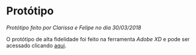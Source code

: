 # Protótipo
*Protótipo feito por Clarissa e Felipe no dia 30/03/2018*

O protótipo de alta fidelidade foi feito na ferramenta *Adobe XD* e pode ser acessado clicando [aqui](https://xd.adobe.com/view/01563e16-ffe2-440f-a456-ef74865c30cf?fullscreen).
